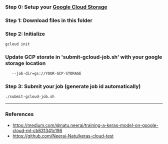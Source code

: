 ### Step 0: Setup your [Google Cloud Storage](https://cloud.google.com/storage/)

### Step 1: Download files in this folder

### Step 2: Initialize
```bash
gcloud init
```

### Update GCP storate in 'submit-gcloud-job.sh' with your google storage location
```bash
   --job-dir=gs://YOUR-GCP-STORAGE 
```

### Step 3: Submit your job (generate job id automatically)
```bash
./submit-gcloud-job.sh
```
----------
### References  
* https://medium.com/@natu.neeraj/training-a-keras-model-on-google-cloud-ml-cb831341c196
* https://github.com/Neeraj-Natu/keras-cloud-test
